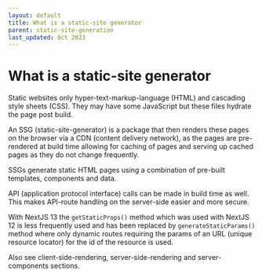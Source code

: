 ```yaml
---
layout: default
title: What is a static-site generator
parent: static-site-generation
last_updated: Oct 2023
---
```


# What is a static-site generator

Static websites only hyper-text-markup-language (HTML) and cascading style sheets (CSS). They may have some JavaScript but these files hydrate the page post build.

An SSG (static-site-generator) is a package that then renders these pages on the browser via a CDN (content delivery network), as the pages are pre-rendered at build time allowing for caching of pages and serving up cached pages as they do not change frequently.

SSGs generate static HTML pages using a combination of pre-built templates, components and data.

API (application protocol interface) calls can be made in build time as well. This makes API-route handling on the server-side easier and more secure.

<!-- CHECK ME: Is this accurante -->

With NextJS 13 the `getStaticProps()` method which was used with NextJS 12 is less frequently used and has been replaced by `generateStaticParams()` method where only dynamic routes requiring the params of an URL (unique resource locator) for the id of the resource is used.

Also see client-side-rendering, server-side-rendering and server-components sections.
